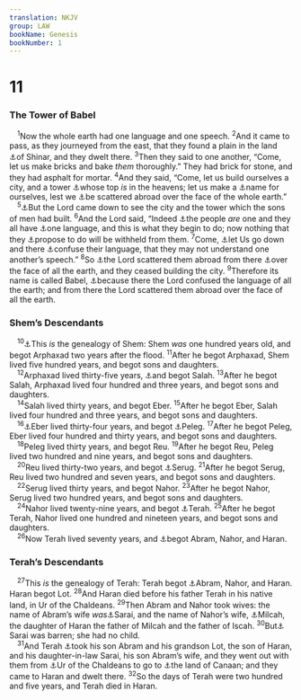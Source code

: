 ```yaml
---
translation: NKJV
group: LAW
bookName: Genesis 
bookNumber: 1
---
```


<div class="title"><h1>11</h1><h3>The Tower of Babel</h3></div>
<span class="verse sa_11_1"> <sup>1</sup>Now the whole earth had one language and one speech. </span>
<span class="verse sa_11_2"><sup>2</sup>And it came to pass, as they journeyed from the east, that they found a plain in the land <a data-toggle="tooltip" data-placement="bottom" title="Gen. 10:10; 14:1; Dan. 1:2">⚓</a>of Shinar, and they dwelt there. </span>
<span class="verse sa_11_3"><sup>3</sup>Then they said to one another, “Come, let us make bricks and bake <i>them</i> thoroughly.” They had brick for stone, and they had asphalt for mortar. </span>
<span class="verse sa_11_4"><sup>4</sup>And they said, “Come, let us build ourselves a city, and a tower <a data-toggle="tooltip" data-placement="bottom" title="Deut. 1:28; 9:1; Ps. 107:26">⚓</a>whose top <i>is</i> in the heavens; let us make a <a data-toggle="tooltip" data-placement="bottom" title="Gen. 6:4; 2 Sam. 8:13">⚓</a>name for ourselves, lest we <a data-toggle="tooltip" data-placement="bottom" title="Deut. 4:27">⚓</a>be scattered abroad over the face of the whole earth.”<br/></span>
<span class="verse sa_11_5"> <sup>5</sup><a data-toggle="tooltip" data-placement="bottom" title="Gen. 18:21; Ex. 3:8; 19:11, 18, 20">⚓</a>But the Lord came down to see the city and the tower which the sons of men had built. </span>
<span class="verse sa_11_6"><sup>6</sup>And the Lord said, “Indeed <a data-toggle="tooltip" data-placement="bottom" title="Gen. 9:19; Acts 17:26">⚓</a>the people <i>are</i> one and they all have <a data-toggle="tooltip" data-placement="bottom" title="Gen. 11:1">⚓</a>one language, and this is what they begin to do; now nothing that they <a data-toggle="tooltip" data-placement="bottom" title="Deut. 31:21; Ps. 2:1">⚓</a>propose to do will be withheld from them. </span>
<span class="verse sa_11_7"><sup>7</sup>Come, <a data-toggle="tooltip" data-placement="bottom" title="Gen. 1:26">⚓</a>let Us go down and there <a data-toggle="tooltip" data-placement="bottom" title="Gen. 42:23; Ex. 4:11; Deut. 28:49; Is. 33:19; Jer. 5:15">⚓</a>confuse their language, that they may not understand one another’s speech.” </span>
<span class="verse sa_11_8"><sup>8</sup>So <a data-toggle="tooltip" data-placement="bottom" title="Gen. 11:4; Deut. 32:8; Ps. 92:9; (Luke 1:51)">⚓</a>the Lord scattered them abroad from there <a data-toggle="tooltip" data-placement="bottom" title="Gen. 10:25, 32">⚓</a>over the face of all the earth, and they ceased building the city. </span>
<span class="verse sa_11_9"><sup>9</sup>Therefore its name is called Babel, <a data-toggle="tooltip" data-placement="bottom" title="1 Cor. 14:23">⚓</a>because there the Lord confused the language of all the earth; and from there the Lord scattered them abroad over the face of all the earth.<br/></span>
<div class="title"><h3>Shem’s Descendants</h3></div>
<span class="verse sa_11_10"> <sup>10</sup><a data-toggle="tooltip" data-placement="bottom" title="Gen. 10:22–25; 1 Chr. 1:17">⚓</a>This <i>is</i> the genealogy of Shem: Shem <i>was</i> one hundred years old, and begot Arphaxad two years after the flood. </span>
<span class="verse sa_11_11"><sup>11</sup>After he begot Arphaxad, Shem lived five hundred years, and begot sons and daughters.<br/></span>
<span class="verse sa_11_12"> <sup>12</sup>Arphaxad lived thirty-five years, <a data-toggle="tooltip" data-placement="bottom" title="Luke 3:35">⚓</a>and begot Salah. </span>
<span class="verse sa_11_13"><sup>13</sup>After he begot Salah, Arphaxad lived four hundred and three years, and begot sons and daughters.<br/></span>
<span class="verse sa_11_14"> <sup>14</sup>Salah lived thirty years, and begot Eber. </span>
<span class="verse sa_11_15"><sup>15</sup>After he begot Eber, Salah lived four hundred and three years, and begot sons and daughters.<br/></span>
<span class="verse sa_11_16"> <sup>16</sup><a data-toggle="tooltip" data-placement="bottom" title="1 Chr. 1:19">⚓</a>Eber lived thirty-four years, and begot <a data-toggle="tooltip" data-placement="bottom" title="Luke 3:35">⚓</a>Peleg. </span>
<span class="verse sa_11_17"><sup>17</sup>After he begot Peleg, Eber lived four hundred and thirty years, and begot sons and daughters.<br/></span>
<span class="verse sa_11_18"> <sup>18</sup>Peleg lived thirty years, and begot Reu. </span>
<span class="verse sa_11_19"><sup>19</sup>After he begot Reu, Peleg lived two hundred and nine years, and begot sons and daughters.<br/></span>
<span class="verse sa_11_20"> <sup>20</sup>Reu lived thirty-two years, and begot <a data-toggle="tooltip" data-placement="bottom" title="Luke 3:35">⚓</a>Serug. </span>
<span class="verse sa_11_21"><sup>21</sup>After he begot Serug, Reu lived two hundred and seven years, and begot sons and daughters.<br/></span>
<span class="verse sa_11_22"> <sup>22</sup>Serug lived thirty years, and begot Nahor. </span>
<span class="verse sa_11_23"><sup>23</sup>After he begot Nahor, Serug lived two hundred years, and begot sons and daughters.<br/></span>
<span class="verse sa_11_24"> <sup>24</sup>Nahor lived twenty-nine years, and begot <a data-toggle="tooltip" data-placement="bottom" title="Gen. 11:31; Josh. 24:2; Luke 3:34">⚓</a>Terah. </span>
<span class="verse sa_11_25"><sup>25</sup>After he begot Terah, Nahor lived one hundred and nineteen years, and begot sons and daughters.<br/></span>
<span class="verse sa_11_26"> <sup>26</sup>Now Terah lived seventy years, and <a data-toggle="tooltip" data-placement="bottom" title="Josh. 24:2; 1 Chr. 1:26">⚓</a>begot Abram, Nahor, and Haran.<br/></span>
<div class="title"><h3>Terah’s Descendants</h3></div>
<span class="verse sa_11_27"> <sup>27</sup>This <i>is</i> the genealogy of Terah: Terah begot <a data-toggle="tooltip" data-placement="bottom" title="Gen. 11:31; 17:5">⚓</a>Abram, Nahor, and Haran. Haran begot Lot. </span>
<span class="verse sa_11_28"><sup>28</sup>And Haran died before his father Terah in his native land, in Ur of the Chaldeans. </span>
<span class="verse sa_11_29"><sup>29</sup>Then Abram and Nahor took wives: the name of Abram’s wife <i>was</i><a data-toggle="tooltip" data-placement="bottom" title="Gen. 17:15; 20:12">⚓</a>Sarai, and the name of Nahor’s wife, <a data-toggle="tooltip" data-placement="bottom" title="Gen. 22:20, 23; 24:15">⚓</a>Milcah, the daughter of Haran the father of Milcah and the father of Iscah. </span>
<span class="verse sa_11_30"><sup>30</sup>But<a data-toggle="tooltip" data-placement="bottom" title="Gen. 16:1, 2; Luke 1:36">⚓</a> Sarai was barren; she had no child.<br/></span>
<span class="verse sa_11_31"> <sup>31</sup>And Terah <a data-toggle="tooltip" data-placement="bottom" title="Gen. 12:1">⚓</a>took his son Abram and his grandson Lot, the son of Haran, and his daughter-in-law Sarai, his son Abram’s wife, and they went out with them from <a data-toggle="tooltip" data-placement="bottom" title="Gen. 15:7; Neh. 9:7; Acts 7:4">⚓</a>Ur of the Chaldeans to go to <a data-toggle="tooltip" data-placement="bottom" title="Gen. 10:19">⚓</a>the land of Canaan; and they came to Haran and dwelt there. </span>
<span class="verse sa_11_32"><sup>32</sup>So the days of Terah were two hundred and five years, and Terah died in Haran.<br/></span>
